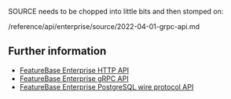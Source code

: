 

SOURCE needs to be chopped into little bits and then stomped on:

/reference/api/enterprise/source/2022-04-01-grpc-api.md

## Further information

* [FeatureBase Enterprise HTTP API](/enterprise/ent-http-api.md)
* [FeatureBase Enterprise gRPC API](/enterprise/ent-grpc-api.md)
* [FeatureBase Enterprise PostgreSQL wire protocol API](/enterprise/ent-postgresql-api.md)

